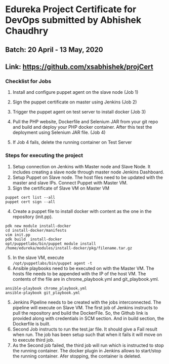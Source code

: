 # Edureka Project Certificate for DevOps submitted by Abhishek Chaudhry

## Batch: 20 April - 13 May, 2020

## Link: https://github.com/xsabhishek/projCert

###  Checklist for Jobs

1. Install and configure puppet agent on the slave node (Job 1) 

2. Sign the puppet certificate on master using Jenkins (Job 2)

3. Trigger the puppet agent on test server to install docker (Job 3)

4. Pull the PHP website, Dockerfile and Selenium JAR from your git repo and build and deploy
your PHP docker container. After this test the deployment using Selenium JAR file. (Job 4)

5. If Job 4 fails, delete the running container on Test Server

### Steps for executing the project

1. Setup connection on Jenkins with Master node and Slave Node. It includes creating a slave node through master node Jenkins Dashboard.
2. Setup Puppet on Slave node. The host files need to be updated with the master and slave IPs. Connect Puppet with Master VM. 
3. Sign the certificate of Slave VM on Master VM
```
puppet cert list --all
puppet cert sign --all
```
4. Create a puppet file to install docker with content as the one in the repository (init.pp). 
```
pdk new module install-docker
cd install-docker/manifests 
vim init.pp
pdk build  install-docker
opt/puppetlabs/bin/puppet module install /home/edureka/modules/install-docker/pkg/filename.tar.gz
```
5. In the slave VM, execute  
`/opt/puppetlabs/bin/puppet agent -t `
6. Ansible playbooks need to be executed on with the Master VM. The hosts file needs to be appended with the IP of the host VM. The contents of the file are in chrome_playbook.yml and git_playbook.yml.
```
ansible-playbook chrome_playbook.yml
ansible-playbook git_playbook.yml
``` 
5. Jenkins Pipeline needs to be created with the jobs interconnected. The pipeline will execute on Slave VM. The first job of Jenkins instructs to pull the repository and build the DockerFile. So, the Github link is provided along with credentials in SCM section. And in build section, the Dockerfile is built. 
6. Second Job instructs to run the test.jar file. It should give a Fail result when run. The job has been setup such that when it fails it will move on to execute third job. 
7. As the Second job failed, the third job will run which is instructed to stop the running container. The docker plugin in Jenkins allows to start/stop the running container. Afer stopping, the container is deleted.   
